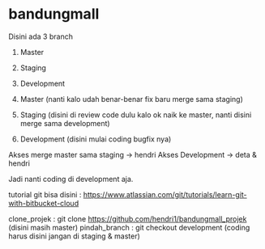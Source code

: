 # bandungmall

Disini ada 3 branch
1. Master
2. Staging
3. Development

1. Master (nanti kalo udah benar-benar fix baru merge sama staging)
2. Staging (disini di review code dulu kalo ok naik ke master, nanti disini merge sama development)
3. Development (disini mulai coding bugfix nya)

Akses merge master sama staging -> hendri
Akses Development -> deta & hendri

Jadi nanti coding di development aja.

tutorial git bisa disini : https://www.atlassian.com/git/tutorials/learn-git-with-bitbucket-cloud

clone_projek : git clone https://github.com/hendri1/bandungmall_projek (disini masih master)
pindah_branch : git checkout development (coding harus disini jangan di staging & master)
